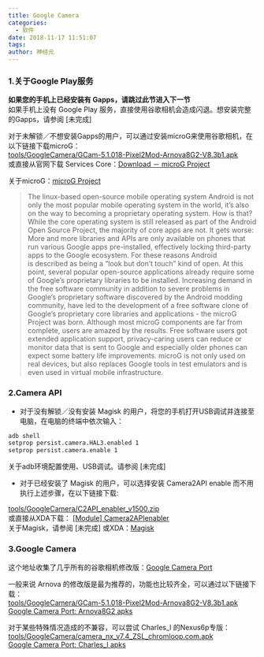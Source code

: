 ```yaml
---
title: Google Camera
categories:
  - 软件
date: 2018-11-17 11:51:07
tags:
author: 神经元
---
```


### 1.关于Google Play服务  
 **如果您的手机上已经安装有 Gapps，请跳过此节进入下一节**  
  如果手机上没有 Google Play 服务，直接使用谷歌相机会造成闪退。想安装完整的Gapps，请参阅 [未完成]

对于未解锁／不想安装Gapps的用户，可以通过安装microG来使用谷歌相机，在以下链接下载microG：  
[tools/GoogleCamera/GCam-5.1.018-Pixel2Mod-Arnova8G2-V8.3b1.apk](https://github.com/Nexus6pBar/tools/blob/master/GoogleCamera/GCam-5.1.018-Pixel2Mod-Arnova8G2-V8.3b1.apk)  
或直接从官网下载 Services Core：[Download － microG Project](https://microg.org/download.html)


关于microG：[microG Project](https://microg.org/)  
> The linux-based open-source mobile operating system Android is not only the most popular mobile operating system in the world, it’s also on the way to becoming a proprietary operating system. How is that?
>While the core operating system is still released as part of the Android Open Source Project, the majority of core apps are not. It gets worse: More and more libraries and APIs are only available on phones that run various Google apps pre-installed, effectively locking third-party apps to the Google ecosystem. For these reasons Android is described as being a “look but don’t touch” kind of open.
>At this point, several popular open-source applications already require some of Google’s proprietary libraries to be installed. Increasing demand in the free software community in addition to severe problems in Google’s proprietary software discovered by the Android modding community, have led to the development of a free software clone of Google’s proprietary core libraries and applications - the microG Project was born.
>Although most microG components are far from complete, users are amazed by the results. Free software users got extended application support, privacy-caring users can reduce or monitor data that is sent to Google and especially older phones can expect some battery life improvements. microG is not only used on real devices, but also replaces Google tools in test emulators and is even used in virtual mobile infrastructure.

### 2.Camera API  
 - 对于没有解锁／没有安装 Magisk 的用户，将您的手机打开USB调试并连接至电脑，在电脑的终端中依次输入：   
```bash
adb shell
setprop persist.camera.HAL3.enabled 1
setprop persist.camera.enable 1
```  
关于adb环境配置使用、USB调试。请参阅 [未完成]

 - 对于已经安装了 Magisk 的用户，可以选择安装 Camera2API enable 而不用执行上述步骤，在以下链接下载:

[tools/GoogleCamera/C2API_enabler_v1500.zip](https://github.com/Nexus6pBar/tools/blob/master/GoogleCamera/C2API_enabler_v1500.zip)    
或直接从XDA下载： [[Module] Camera2APIenabler](https://forum.xda-developers.com/apps/magisk/module-camera2api-enabler-t3656651)    
关于Magisk，请参阅 [未完成] 或XDA：[Magisk](https://forum.xda-developers.com/apps/magisk)

### 3.Google Camera    
这个地址收集了几乎所有的谷歌相机修改版：[Google Camera Port](https://www.celsoazevedo.com/files/android/google-camera/)    

 一般来说 Arnova 的修改版是最为推荐的，功能也比较齐全，可以通过以下链接下载：    
[tools/GoogleCamera/GCam-5.1.018-Pixel2Mod-Arnova8G2-V8.3b1.apk](https://github.com/Nexus6pBar/tools/blob/master/GoogleCamera/GCam-5.1.018-Pixel2Mod-Arnova8G2-V8.3b1.apk)    
[Google Camera Port: Arnova8G2 apks](https://www.celsoazevedo.com/files/android/google-camera/dev-arnova8G2/#apk411)

对于某些特殊情况造成的不兼容，可以尝试 Charles_l 的Nexus6p专版：    
[tools/GoogleCamera/camera_nx_v7.4_ZSL_chromloop.com.apk](https://github.com/Nexus6pBar/tools/blob/master/GoogleCamera/camera_nx_v7.4_ZSL_chromloop.com.apk)    
[Google Camera Port: Charles_l apks](https://www.celsoazevedo.com/files/android/google-camera/dev-charles/)  
